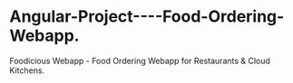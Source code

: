 # Angular-Project----Food-Ordering-Webapp.
Foodicious Webapp - Food Ordering Webapp for Restaurants &amp; Cloud Kitchens.
